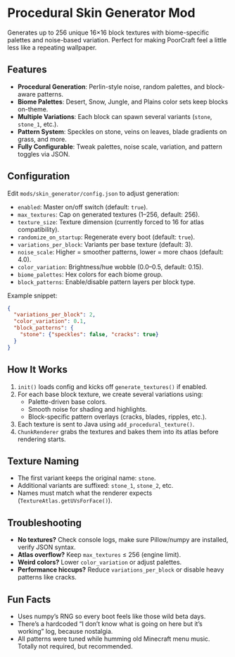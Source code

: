 # Procedural Skin Generator Mod

Generates up to 256 unique 16×16 block textures with biome-specific palettes and noise-based variation. Perfect for making PoorCraft feel a little less like a repeating wallpaper.

## Features
- **Procedural Generation**: Perlin-style noise, random palettes, and block-aware patterns.
- **Biome Palettes**: Desert, Snow, Jungle, and Plains color sets keep blocks on-theme.
- **Multiple Variations**: Each block can spawn several variants (`stone`, `stone_1`, etc.).
- **Pattern System**: Speckles on stone, veins on leaves, blade gradients on grass, and more.
- **Fully Configurable**: Tweak palettes, noise scale, variation, and pattern toggles via JSON.

## Configuration

Edit `mods/skin_generator/config.json` to adjust generation:

- `enabled`: Master on/off switch (default: `true`).
- `max_textures`: Cap on generated textures (1–256, default: 256).
- `texture_size`: Texture dimension (currently forced to 16 for atlas compatibility).
- `randomize_on_startup`: Regenerate every boot (default: `true`).
- `variations_per_block`: Variants per base texture (default: 3).
- `noise_scale`: Higher = smoother patterns, lower = more chaos (default: 4.0).
- `color_variation`: Brightness/hue wobble (0.0–0.5, default: 0.15).
- `biome_palettes`: Hex colors for each biome group.
- `block_patterns`: Enable/disable pattern layers per block type.

Example snippet:
```json
{
  "variations_per_block": 2,
  "color_variation": 0.1,
  "block_patterns": {
    "stone": {"speckles": false, "cracks": true}
  }
}
```

## How It Works
1. `init()` loads config and kicks off `generate_textures()` if enabled.
2. For each base block texture, we create several variations using:
   - Palette-driven base colors.
   - Smooth noise for shading and highlights.
   - Block-specific pattern overlays (cracks, blades, ripples, etc.).
3. Each texture is sent to Java using `add_procedural_texture()`.
4. `ChunkRenderer` grabs the textures and bakes them into its atlas before rendering starts.

## Texture Naming
- The first variant keeps the original name: `stone`.
- Additional variants are suffixed: `stone_1`, `stone_2`, etc.
- Names must match what the renderer expects (`TextureAtlas.getUVsForFace()`).

## Troubleshooting
- **No textures?** Check console logs, make sure Pillow/numpy are installed, verify JSON syntax.
- **Atlas overflow?** Keep `max_textures` ≤ 256 (engine limit).
- **Weird colors?** Lower `color_variation` or adjust palettes.
- **Performance hiccups?** Reduce `variations_per_block` or disable heavy patterns like cracks.

## Fun Facts
- Uses numpy’s RNG so every boot feels like those wild beta days.
- There’s a hardcoded “I don’t know what is going on here but it’s working” log, because nostalgia.
- All patterns were tuned while humming old Minecraft menu music. Totally not required, but recommended.
